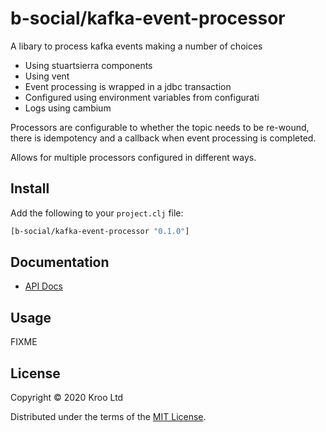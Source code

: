 # b-social/kafka-event-processor

A libary to process kafka events making a number of choices

- Using stuartsierra components
- Using vent
- Event processing is wrapped in a jdbc transaction   
- Configured using environment variables from configurati
- Logs using cambium

Processors are configurable to whether the topic needs to be re-wound, there is idempotency and a callback when event processing is completed.

Allows for multiple processors configured in different ways. 

## Install

Add the following to your `project.clj` file:

```clj
[b-social/kafka-event-processor "0.1.0"]
```

## Documentation

* [API Docs](http://b-social.github.io/kafka-event-processor)

## Usage

FIXME

## License

Copyright © 2020 Kroo Ltd

Distributed under the terms of the 
[MIT License](http://opensource.org/licenses/MIT).
